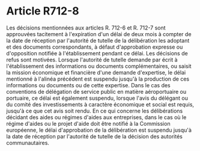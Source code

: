 # Article R712-8

Les décisions mentionnées aux articles R. 712-6 et R. 712-7 sont approuvées tacitement à l'expiration d'un délai de deux mois à compter de la date de réception par l'autorité de tutelle de la délibération les adoptant et des documents correspondants, à défaut d'approbation expresse ou d'opposition notifiée à l'établissement pendant ce délai. Les décisions de refus sont motivées.   Lorsque l'autorité de tutelle demande par écrit à l'établissement des informations ou documents complémentaires, ou saisit la mission économique et financière d'une demande d'expertise, le délai mentionné à l'alinéa précédent est suspendu jusqu'à la production de ces informations ou documents ou de cette expertise. Dans le cas des conventions de délégation de service public en matière aéroportuaire ou portuaire, ce délai est également suspendu, lorsque l'avis du délégant ou du comité des investissements à caractère économique et social est requis, jusqu'à ce que cet avis soit rendu.   En ce qui concerne les délibérations décidant des aides ou régimes d'aides aux entreprises, dans le cas où le régime d'aides ou le projet d'aide doit être notifié à la Commission européenne, le délai d'approbation de la délibération est suspendu jusqu'à la date de réception par l'autorité de tutelle de la décision des autorités communautaires.